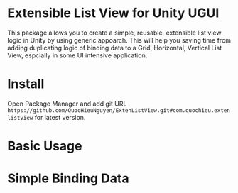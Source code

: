 # Extensible List View for Unity UGUI

This package allows you to create a simple, reusable, extensible list view logic in Unity by using generic appoarch. This will help you saving time from adding duplicating logic of binding data to a Grid, Horizontal, Vertical List View, espcially in some UI intensive application.

# Install

 Open Package Manager and add git URL `https://github.com/QuocHieuNguyen/ExtenListView.git#com.quochieu.extenlistview` for latest version.

 # Basic Usage

 # Simple Binding Data

 # 